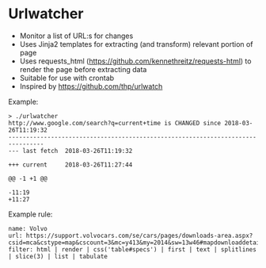# Urlwatcher

- Monitor a list of URL:s for changes
- Uses Jinja2 templates for extracting (and transform) relevant portion of page
- Uses requests_html (https://github.com/kennethreitz/requests-html) to render the page before extracting data
- Suitable for use with crontab
- Inspired by https://github.com/thp/urlwatch

Example:
```
> ./urlwatcher 
http://www.google.com/search?q=current+time is CHANGED since 2018-03-26T11:19:32
--------------------------------------------------------------------------------
--- last fetch  2018-03-26T11:19:32

+++ current     2018-03-26T11:27:44

@@ -1 +1 @@

-11:19
+11:27
```

Example rule:
```
name: Volvo
url: https://support.volvocars.com/se/cars/pages/downloads-area.aspx?csid=mca&cstype=map&cscount=3&mc=y413&my=2014&sw=13w46#mapdownloaddetails&5360bf009bafa20cf40b1589
filter: html | render | css('table#specs') | first | text | splitlines | slice(3) | list | tabulate
```
